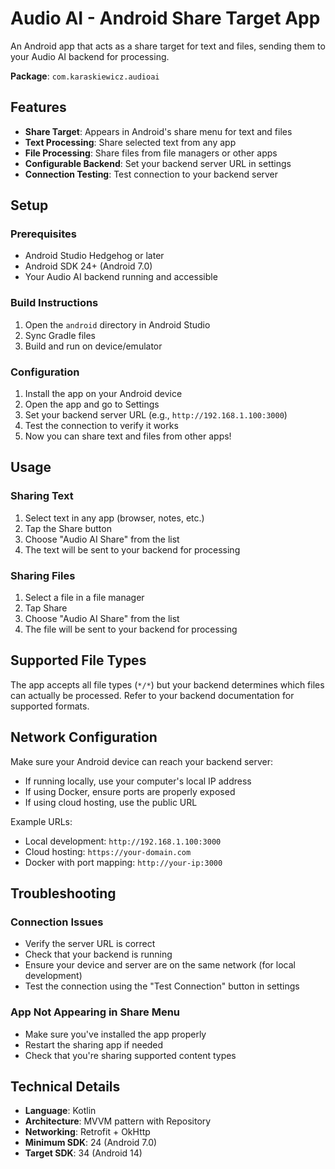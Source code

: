 # Audio AI - Android Share Target App

An Android app that acts as a share target for text and files, sending them to your Audio AI backend for processing.

**Package**: `com.karaskiewicz.audioai`

## Features

- **Share Target**: Appears in Android's share menu for text and files
- **Text Processing**: Share selected text from any app
- **File Processing**: Share files from file managers or other apps
- **Configurable Backend**: Set your backend server URL in settings
- **Connection Testing**: Test connection to your backend server

## Setup

### Prerequisites

- Android Studio Hedgehog or later
- Android SDK 24+ (Android 7.0)
- Your Audio AI backend running and accessible

### Build Instructions

1. Open the `android` directory in Android Studio
2. Sync Gradle files
3. Build and run on device/emulator

### Configuration

1. Install the app on your Android device
2. Open the app and go to Settings
3. Set your backend server URL (e.g., `http://192.168.1.100:3000`)
4. Test the connection to verify it works
5. Now you can share text and files from other apps!

## Usage

### Sharing Text
1. Select text in any app (browser, notes, etc.)
2. Tap the Share button
3. Choose "Audio AI Share" from the list
4. The text will be sent to your backend for processing

### Sharing Files
1. Select a file in a file manager
2. Tap Share
3. Choose "Audio AI Share" from the list
4. The file will be sent to your backend for processing

## Supported File Types

The app accepts all file types (`*/*`) but your backend determines which files can actually be processed. Refer to your backend documentation for supported formats.

## Network Configuration

Make sure your Android device can reach your backend server:

- If running locally, use your computer's local IP address
- If using Docker, ensure ports are properly exposed
- If using cloud hosting, use the public URL

Example URLs:
- Local development: `http://192.168.1.100:3000`
- Cloud hosting: `https://your-domain.com`
- Docker with port mapping: `http://your-ip:3000`

## Troubleshooting

### Connection Issues
- Verify the server URL is correct
- Check that your backend is running
- Ensure your device and server are on the same network (for local development)
- Test the connection using the "Test Connection" button in settings

### App Not Appearing in Share Menu
- Make sure you've installed the app properly
- Restart the sharing app if needed
- Check that you're sharing supported content types

## Technical Details

- **Language**: Kotlin
- **Architecture**: MVVM pattern with Repository
- **Networking**: Retrofit + OkHttp
- **Minimum SDK**: 24 (Android 7.0)
- **Target SDK**: 34 (Android 14)